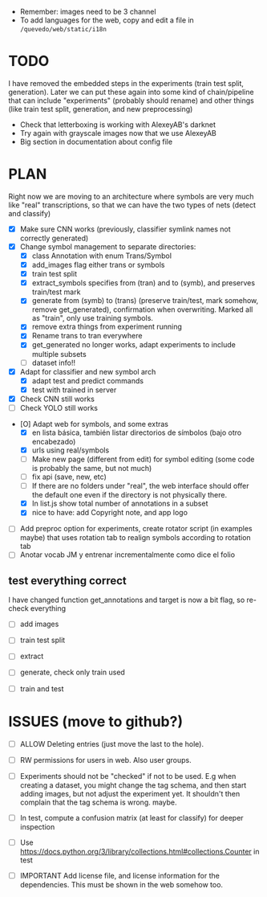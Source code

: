 - Remember: images need to be 3 channel
- To add languages for the web, copy and edit a file in `/quevedo/web/static/i18n`

# TODO

I have removed the embedded steps in the experiments (train test split,
generation). Later we can put these again into some kind of chain/pipeline that
can include "experiments" (probably should rename) and other things (like
train test split, generation, and new preprocessing)

- Check that letterboxing is working with AlexeyAB's darknet
- Try again with grayscale images now that we use AlexeyAB
- Big section in documentation about config file

# PLAN

Right now we are moving to an architecture where symbols are very much like
"real" transcriptions, so that we can have the two types of nets (detect and
classify)

- [X] Make sure CNN works (previously, classifier symlink names not correctly generated)
- [X] Change symbol management to separate directories:
    - [X] class Annotation with enum Trans/Symbol
    - [X] add_images flag either trans or symbols
    - [X] train test split
    - [X] extract_symbols specifies from (tran) and to (symb), and preserves
        train/test mark
    - [X] generate from (symb) to (trans) (preserve train/test, mark somehow,
        remove get_generated), confirmation when overwriting. Marked all as
        "train", only use training symbols.
    - [X] remove extra things from experiment running
    - [X] Rename trans to tran everywhere
    - [X] get_generated no longer works, adapt experiments to include multiple
        subsets
    - [ ] dataset info!!
- [X] Adapt for classifier and new symbol arch
    - [X] adapt test and predict commands
    - [X] test with trained in server
- [X] Check CNN still works
- [ ] Check YOLO still works
- [O] Adapt web for symbols, and some extras
    - [X] en lista básica, también listar directorios de símbolos (bajo otro
        encabezado)
    - [X] urls using real/symbols
    - [ ] Make new page (different from edit) for symbol editing (some code is
        probably the same, but not much)
    - [ ] fix api (save, new, etc)
    - [ ] If there are no folders under "real", the web interface should offer the
        default one even if the directory is not physically there.
    - [X] In list.js show total number of annotations in a subset
    - [X] nice to have: add Copyright note, and app logo
- [ ] Add preproc option for experiments, create rotator script (in examples maybe)
   that uses rotation tab to realign symbols according to rotation tab
- [ ] Anotar vocab JM y entrenar incrementalmente como dice el folio

## test everything correct

I have changed function get_annotations and target is now a bit flag, so
re-check everything

- [ ] add images
- [ ] train test split
- [ ] extract
- [ ] generate, check only train used
- [ ] train and test


# ISSUES (move to github?)

- [ ] ALLOW Deleting entries (just move the last to the hole).
- [ ] RW permissions for users in web. Also user groups.
- [ ] Experiments should not be "checked" if not to be used. E.g when creating a
    dataset, you might change the tag schema, and then start adding images, but
    not adjust the experiment yet. It shouldn't then complain that the tag
    schema is wrong. maybe.
- [ ] In test, compute a confusion matrix (at least for classify) for deeper
    inspection
- [ ] Use https://docs.python.org/3/library/collections.html#collections.Counter
    in test
- [ ] IMPORTANT Add license file, and license information for the dependencies.
    This must be shown in the web somehow too.

